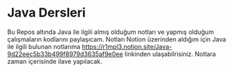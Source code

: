 # Java Dersleri
Bu Repos altında Java ile ilgili almış olduğum notları ve yapmış olduğum çalışmaların kodlarını paylaşıcam.
Notları Notion üzerinden aldığım için Java ile ilgili bulunan notlarıma https://r1mpl3.notion.site/Java-9d22eec5b33b499f8979d3635af9e0ee linkinden ulaşabilrisiniz.
Notlara zaman içerisinde ilave yapılacak.

